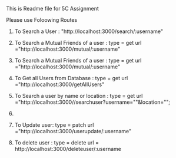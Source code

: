 This is Readme file for 5C Assignment

Please use Foloowing Routes 

1) To Search a User : "http://localhost:3000/search/:username" 
2) To Search a Mutual Friends of a user : type = get url ="http://localhost:3000/mutual/:username" 
2) To Search a Mutual Friends of a user : type = get url ="http://localhost:3000/mutual/:username" 
3) To Get all Users from Database : type = get url ="http://localhost:3000/getAllUsers" 
4) To Search a user by name or location : type = get url ="http://localhost:3000//searchuser?username=""&location="";
5)  
6) To Update user: type = patch url ="http://localhost:3000/userupdate/:username" 

7) To delete user : type = delete url = http://localhost:3000/deleteuser/:username